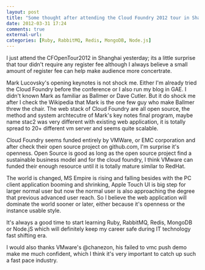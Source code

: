 ```yaml
---
layout: post
title: "Some thought after attending the Cloud Foundry 2012 tour in Shanghai"
date: 2012-03-31 17:24
comments: true
external-url:
categories: [Ruby, RabbitMQ, Redis, MongoDB, Node.js]
---
```

I just attend the CFOpenTour2012 in Shanghai yesterday; its a little surprise that tour didn't require any register fee although I always believe a small amount of register fee can help make audience more concertrate.

Mark Lucovsky's opening keynotes is not shock me. Either I'm already tried the Cloud Foundry before the conference or I also run my blog in GAE. I didn't known Mark as familiar as Ballmer or Dave Cutler. But it do shock me after I check the Wikipedia that Mark is the one few guy who make Ballmer threw the chair. The web stack of Cloud Foundry are all open source, the method and system archtecutre of Mark's key notes final program, maybe name stac2 was very different with existing web application, it is totally spread to 20+ different vm server and seems quite scalable.

<!--more-->

Cloud Foundry seems funded entirely by VMWare, or EMC corporation and after check their open source project on github.com, I'm surprise it's openness. Open Source is good as long as the open source project find a sustainable business model and for the cloud foundry, I think VMware can funded their enough resource until it is totally mature similar to RedHat.

The world is changed, MS Empire is rising and falling besides with the PC client application booming and shrinking, Apple Touch UI is big step for larger normal user but now the normal user is also approaching the degree that previous advanced user reach. So I believe the web application will dominate the world sooner or later, either because it's openness or the instance usable style.

It's always a good time to start learning Ruby, RabbitMQ, Redis, MongoDB or Node.jS which will definitely keep my career safe during IT technology fast shifting era.

I would also thanks VMware's @chanezon, his failed to vmc push demo make me much confident, which I think it's very important to catch up such a fast pace industry.
